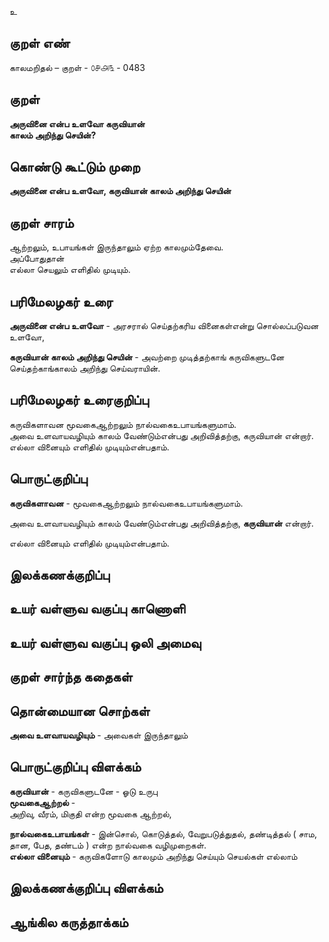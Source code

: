 உ

## குறள் எண் 

காலமறிதல்  – குறள் - ௦௪௮௩ - 0483  

## குறள் 

**அருவினை என்ப உளவோ கருவியான்  
காலம் அறிந்து செயின்?**

## கொண்டு கூட்டும் முறை

**அருவினை என்ப உளவோ, கருவியான் காலம் அறிந்து செயின்**  

## குறள் சாரம் 

ஆற்றலும், உபாயங்கள் இருந்தாலும் ஏற்ற காலமும்தேவை.  
அப்போதுதான்   
எல்லா செயலும் எளிதில் முடியும்.  

## பரிமேலழகர் உரை

**அருவினை என்ப உளவோ** - அரசரால் செய்தற்கரிய வினைகள்என்று சொல்லப்படுவன உளவோ,  

**கருவியான் காலம் அறிந்து செயின்** - அவற்றை முடித்தற்காங் கருவிகளுடனே செய்தற்காங்காலம் அறிந்து செய்வராயின்.   
## பரிமேலழகர் உரைகுறிப்பு   

கருவிகளாவன மூவகைஆற்றலும் நால்வகைஉபாயங்களுமாம்.  
அவை உளவாயவழியும் காலம் வேண்டும்என்பது அறிவித்தற்கு, கருவியான் என்றார்.  
எல்லா வினையும் எளிதில் முடியும்என்பதாம்.   

## பொருட்குறிப்பு 

**கருவிகளாவன** - மூவகைஆற்றலும் நால்வகைஉபாயங்களுமாம்.  

அவை உளவாயவழியும் காலம் வேண்டும்என்பது அறிவித்தற்கு, **கருவியான்** என்றார். 

எல்லா வினையும் எளிதில் முடியும்என்பதாம்.    

## இலக்கணக்குறிப்பு  


## உயர் வள்ளுவ வகுப்பு காணொளி


## உயர் வள்ளுவ வகுப்பு ஒலி அமைவு 

 
## குறள் சார்ந்த கதைகள் 


## தொன்மையான சொற்கள்

**அவை உளவாயவழியும்** - அவைகள் இருந்தாலும்   

## பொருட்குறிப்பு விளக்கம்

**கருவியான்** - கருவிகளுடனே - ஓடு உருபு   
**மூவகைஆற்றல்**  -   
அறிவு, வீரம், மிகுதி என்ற மூவகை ஆற்றல்,    

**நால்வகைஉபாயங்கள்** - 
இன்சொல், கொடுத்தல், வேறுபடுத்துதல், தண்டித்தல் ( சாம, தான, பேத, தண்டம் ) என்ற நால்வகை வழிமுறைகள்.  
**எல்லா வினையும்** - கருவிகளோடு காலமும் அறிந்து செய்யும் செயல்கள் எல்லாம்   


## இலக்கணக்குறிப்பு விளக்கம்


## ஆங்கில கருத்தாக்கம் 



